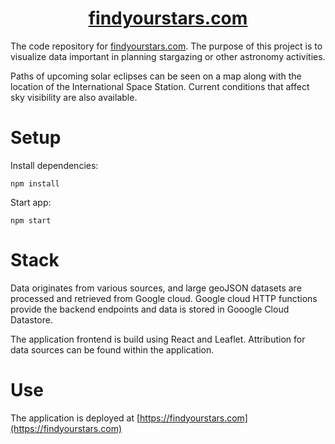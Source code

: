 <div align="center">

# [findyourstars.com](findyourstars.com)

</div>

The code repository for [findyourstars.com](https://findyourstars.com).
The purpose of this project is to visualize data important in planning stargazing or other astronomy activities. 

Paths of upcoming solar eclipses can be seen on a map along with the location of the International Space Station. Current conditions that affect sky visibility are also available.

# Setup
Install dependencies:
```
npm install
```

Start app:
```
npm start
```

# Stack
Data originates from various sources, and large geoJSON datasets are processed and retrieved from Google cloud. Google cloud HTTP functions provide the backend endpoints and data is stored in Gooogle Cloud Datastore.

The application frontend is build using React and Leaflet. Attribution for data sources can be found within the application.

# Use
The application is deployed at [https://findyourstars.com](https://findyourstars.com)